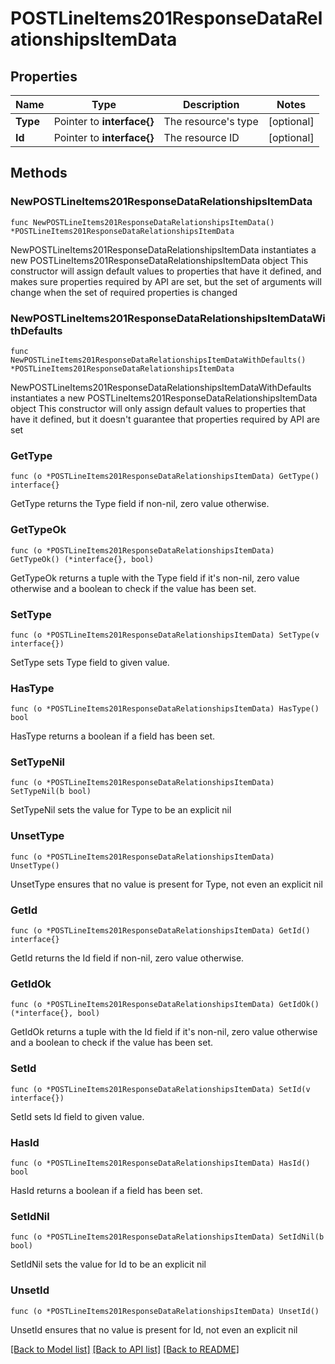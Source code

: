 # POSTLineItems201ResponseDataRelationshipsItemData

## Properties

Name | Type | Description | Notes
------------ | ------------- | ------------- | -------------
**Type** | Pointer to **interface{}** | The resource&#39;s type | [optional] 
**Id** | Pointer to **interface{}** | The resource ID | [optional] 

## Methods

### NewPOSTLineItems201ResponseDataRelationshipsItemData

`func NewPOSTLineItems201ResponseDataRelationshipsItemData() *POSTLineItems201ResponseDataRelationshipsItemData`

NewPOSTLineItems201ResponseDataRelationshipsItemData instantiates a new POSTLineItems201ResponseDataRelationshipsItemData object
This constructor will assign default values to properties that have it defined,
and makes sure properties required by API are set, but the set of arguments
will change when the set of required properties is changed

### NewPOSTLineItems201ResponseDataRelationshipsItemDataWithDefaults

`func NewPOSTLineItems201ResponseDataRelationshipsItemDataWithDefaults() *POSTLineItems201ResponseDataRelationshipsItemData`

NewPOSTLineItems201ResponseDataRelationshipsItemDataWithDefaults instantiates a new POSTLineItems201ResponseDataRelationshipsItemData object
This constructor will only assign default values to properties that have it defined,
but it doesn't guarantee that properties required by API are set

### GetType

`func (o *POSTLineItems201ResponseDataRelationshipsItemData) GetType() interface{}`

GetType returns the Type field if non-nil, zero value otherwise.

### GetTypeOk

`func (o *POSTLineItems201ResponseDataRelationshipsItemData) GetTypeOk() (*interface{}, bool)`

GetTypeOk returns a tuple with the Type field if it's non-nil, zero value otherwise
and a boolean to check if the value has been set.

### SetType

`func (o *POSTLineItems201ResponseDataRelationshipsItemData) SetType(v interface{})`

SetType sets Type field to given value.

### HasType

`func (o *POSTLineItems201ResponseDataRelationshipsItemData) HasType() bool`

HasType returns a boolean if a field has been set.

### SetTypeNil

`func (o *POSTLineItems201ResponseDataRelationshipsItemData) SetTypeNil(b bool)`

 SetTypeNil sets the value for Type to be an explicit nil

### UnsetType
`func (o *POSTLineItems201ResponseDataRelationshipsItemData) UnsetType()`

UnsetType ensures that no value is present for Type, not even an explicit nil
### GetId

`func (o *POSTLineItems201ResponseDataRelationshipsItemData) GetId() interface{}`

GetId returns the Id field if non-nil, zero value otherwise.

### GetIdOk

`func (o *POSTLineItems201ResponseDataRelationshipsItemData) GetIdOk() (*interface{}, bool)`

GetIdOk returns a tuple with the Id field if it's non-nil, zero value otherwise
and a boolean to check if the value has been set.

### SetId

`func (o *POSTLineItems201ResponseDataRelationshipsItemData) SetId(v interface{})`

SetId sets Id field to given value.

### HasId

`func (o *POSTLineItems201ResponseDataRelationshipsItemData) HasId() bool`

HasId returns a boolean if a field has been set.

### SetIdNil

`func (o *POSTLineItems201ResponseDataRelationshipsItemData) SetIdNil(b bool)`

 SetIdNil sets the value for Id to be an explicit nil

### UnsetId
`func (o *POSTLineItems201ResponseDataRelationshipsItemData) UnsetId()`

UnsetId ensures that no value is present for Id, not even an explicit nil

[[Back to Model list]](../README.md#documentation-for-models) [[Back to API list]](../README.md#documentation-for-api-endpoints) [[Back to README]](../README.md)



